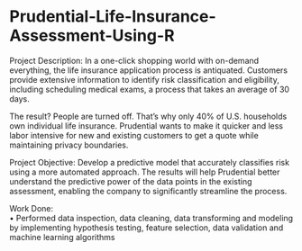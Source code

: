 # Prudential-Life-Insurance-Assessment-Using-R


Project Description: In a one-click shopping world with on-demand everything, the life insurance application process is antiquated. Customers provide extensive information to identify risk classification and eligibility, including scheduling medical exams, a process that takes an average of 30 days.

The result? People are turned off. That’s why only 40% of U.S. households own individual life insurance. Prudential wants to make it quicker and less labor intensive for new and existing customers to get a quote while maintaining privacy boundaries.

Project Objective: Develop a predictive model that accurately classifies risk using a more automated approach. The results will help Prudential better understand the predictive power of the data points in the existing assessment, enabling the company to significantly streamline the process.

Work Done:    
• Performed data inspection, data cleaning, data transforming and modeling by implementing hypothesis testing, feature selection, data validation and machine learning algorithms
